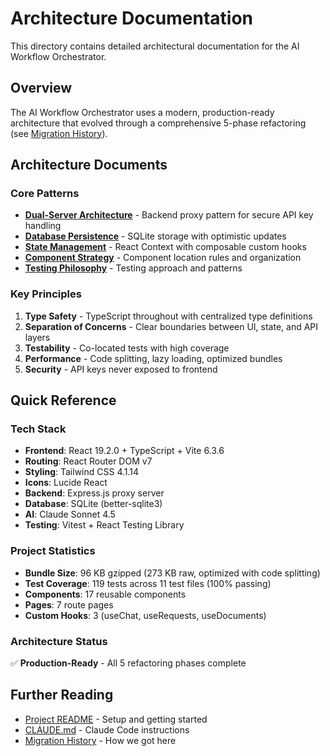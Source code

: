 # Architecture Documentation

This directory contains detailed architectural documentation for the AI Workflow Orchestrator.

## Overview

The AI Workflow Orchestrator uses a modern, production-ready architecture that evolved through a comprehensive 5-phase refactoring (see [Migration History](../history/architectural/MIGRATION_PLAN.md)).

## Architecture Documents

### Core Patterns

- **[Dual-Server Architecture](dual-server.md)** - Backend proxy pattern for secure API key handling
- **[Database Persistence](database-persistence.md)** - SQLite storage with optimistic updates
- **[State Management](state-management.md)** - React Context with composable custom hooks
- **[Component Strategy](component-strategy.md)** - Component location rules and organization
- **[Testing Philosophy](testing.md)** - Testing approach and patterns

### Key Principles

1. **Type Safety** - TypeScript throughout with centralized type definitions
2. **Separation of Concerns** - Clear boundaries between UI, state, and API layers
3. **Testability** - Co-located tests with high coverage
4. **Performance** - Code splitting, lazy loading, optimized bundles
5. **Security** - API keys never exposed to frontend

## Quick Reference

### Tech Stack
- **Frontend**: React 19.2.0 + TypeScript + Vite 6.3.6
- **Routing**: React Router DOM v7
- **Styling**: Tailwind CSS 4.1.14
- **Icons**: Lucide React
- **Backend**: Express.js proxy server
- **Database**: SQLite (better-sqlite3)
- **AI**: Claude Sonnet 4.5
- **Testing**: Vitest + React Testing Library

### Project Statistics
- **Bundle Size**: 96 KB gzipped (273 KB raw, optimized with code splitting)
- **Test Coverage**: 119 tests across 11 test files (100% passing)
- **Components**: 17 reusable components
- **Pages**: 7 route pages
- **Custom Hooks**: 3 (useChat, useRequests, useDocuments)

### Architecture Status

✅ **Production-Ready** - All 5 refactoring phases complete

## Further Reading

- [Project README](../../README.md) - Setup and getting started
- [CLAUDE.md](../../CLAUDE.md) - Claude Code instructions
- [Migration History](../history/) - How we got here
